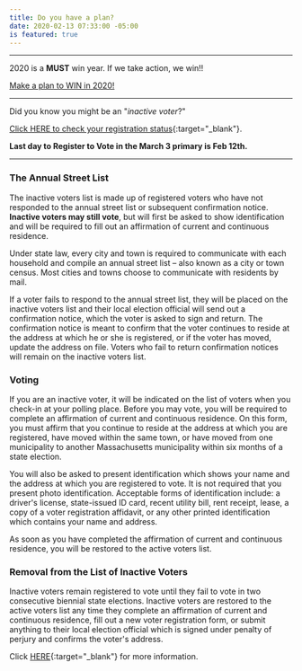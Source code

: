 ```yaml
---
title: Do you have a plan?
date: 2020-02-13 07:33:00 -05:00
is featured: true
---
```


---

2020 is a **MUST** win year.  If we take action, we win!!

[Make a plan to WIN in 2020!](http://www.indivisibleacton.org/general-information/election-2020.html)

---

Did you know you might be an "*inactive voter*?"

[Click HERE to check your registration status](https://www.sec.state.ma.us/voterregistrationsearch/myvoterregstatus.aspx){:target="_blank"}.

**Last day to Register to Vote in the March 3 primary is Feb 12th.**

---

### The Annual Street List

The inactive voters list is made up of registered voters who have not responded to the annual street list or subsequent confirmation notice. **Inactive voters may still vote**, but will first be asked to show identification and will be required to fill out an affirmation of current and continuous residence.

Under state law, every city and town is required to communicate with each household and compile an annual street list – also known as a city or town census. Most cities and towns choose to communicate with residents by mail.

If a voter fails to respond to the annual street list, they will be placed on the inactive voters list and their local election official will send out a confirmation notice, which the voter is asked to sign and return. The confirmation notice is meant to confirm that the voter continues to reside at the address at which he or she is registered, or if the voter has moved, update the address on file. Voters who fail to return confirmation notices will remain on the inactive voters list.

### Voting

If you are an inactive voter, it will be indicated on the list of voters when you check-in at your polling place. Before you may vote, you will be required to complete an affirmation of current and continuous residence. On this form, you must affirm that you continue to reside at the address at which you are registered, have moved within the same town, or have moved from one municipality to another Massachusetts municipality within six months of a state election.

You will also be asked to present identification which shows your name and the address at which you are registered to vote. It is not required that you present photo identification. Acceptable forms of identification include: a driver's license, state-issued ID card, recent utility bill, rent receipt, lease, a copy of a voter registration affidavit, or any other printed identification which contains your name and address.

As soon as you have completed the affirmation of current and continuous residence, you will be restored to the active voters list.

### Removal from the List of Inactive Voters

Inactive voters remain registered to vote until they fail to vote in two consecutive biennial state elections. Inactive voters are restored to the active voters list any time they complete an affirmation of current and continuous residence, fill out a new voter registration form, or submit anything to their local election official which is signed under penalty of perjury and confirms the voter's address.

Click [HERE](https://www.sec.state.ma.us/ele/eleidx.htm){:target="_blank"} for more information.